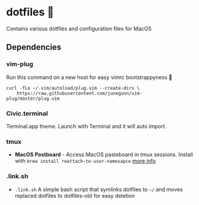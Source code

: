 # dotfiles 💎

Contains various dotfiles and configuration files for MacOS

## Dependencies

### vim-plug

Run this command on a new host for easy vimrc bootstrappyness :black_heart:

```shell
curl -fLo ~/.vim/autoload/plug.vim --create-dirs \
    https://raw.githubusercontent.com/junegunn/vim-plug/master/plug.vim
```

### Civic.terminal
Terminal.app theme. Launch with Terminal and it will auto import.

### tmux

* **MacOS Pastboard** - Access MacOS pasteboard in tmux sessions. Install with `brew install reattach-to-user-namesapce` [more info](https://github.com/ChrisJohnsen/tmux-MacOSX-pasteboard)

### .link.sh

* `.link.sh` A simple bash script that symlinks dotfiles to `~/` and moves replaced dotfiles to dotfiles-old for easy deletion
